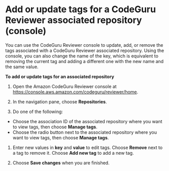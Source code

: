 # Add or update tags for a CodeGuru Reviewer associated repository \(console\)<a name="how-to-tag-associated-repository-update-console"></a>

You can use the CodeGuru Reviewer console to update, add, or remove the tags associated with a CodeGuru Reviewer associated repository\. Using the console, you can also change the name of the key, which is equivalent to removing the current tag and adding a different one with the new name and the same value\.

**To add or update tags for an associated repository**

1. Open the Amazon CodeGuru Reviewer console at [https://console\.aws\.amazon\.com/codeguru/reviewer/home](https://console.aws.amazon.com/codeguru/reviewer/home)\.

1. In the navigation pane, choose **Repositories**\.

1.  Do one of the following: 
   + Choose the association ID of the associated repository where you want to view tags, then choose **Manage tags**\.
   + Choose the radio button next to the associated repository where you want to view tags, then choose **Manage tags**\.

1. Enter new values in **key** and **value** to edit tags\. Choose **Remove** next to a tag to remove it\. Choose **Add new tag** to add a new tag\. 

1. Choose **Save changes** when you are finished\. 